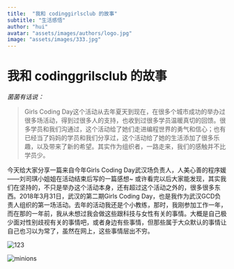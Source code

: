 ```yaml
---
title:  "我和 codinggirlsclub 的故事"
subtitle: "生活感悟"
author: "hui"
avatar: "assets/images/authors/logo.jpg"
image: "assets/images/333.jpg"
---
```


# 我和 codinggrilsclub 的故事
_菌菌有话说：_    

> Girls Coding Day这个活动从去年夏天到现在，在很多个城市成功的举办过很多场活动，得到过很多人的支持，也收到过很多学员温暖真切的回馈。很多学员和我们沟通过，这个活动给了她们走进编程世界的勇气和信心；也有已经当了妈妈的学员和我们分享过，这个活动给了她的生活添加了很多乐趣，以及带来了新的希望。其实作为组织者，一路走来，我们的感触并不比学员少。

今天给大家分享一篇来自今年Girls Coding Day武汉场负责人，人美心善的程序媛——刘司琪小姐姐在活动结束后写的一篇感想~ 或许看完以后大家能发现，其实我们在坚持的，不只是举办这个活动本身，还有超过这个活动之外的，很多很多东西。2018年3月31日，武汉的第二期Girls Coding Day，也是我作为武汉GCD负责人组织的第一场活动。去年的活动我还是个小教练，那时，我刚参加工作一年，而在那的一年前，我从未想过我会做这些跟科技与女性有关的事情。大概是自己极少面对性别歧视有关的事情吧，或者身边有些事情，但那些属于大众默认的事情让自己也习以为常了，虽然在网上，这些事情层出不穷。   

![123](https://avatars.githubusercontent.com/u/19719711?s=200&v=4)

![minions](https://media1.giphy.com/media/YAlhwn67KT76E/giphy.webp?cid=ecf05e47hqhcn3fwcgtfbebwwutimnsp8iqqnuifo269c7rz&rid=giphy.webp&ct=g)
